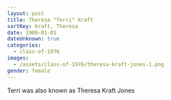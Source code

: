 ```yaml
---
layout: post
title: Theresa "Terri" Kraft
sortKey: Kraft, Theresa
date: 1900-01-01
dateUnknown: true
categories:
  - class-of-1976
images:
  - /assets/class-of-1976/theresa-kraft-jones-1.png
gender: female
---
```


Terri was also known as Theresa Kraft Jones
